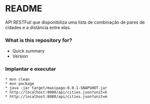 # README #

API RESTFull que disponibiliza uma lista de combinação de pares de cidades e a distância entre elas.

### What is this repository for? ###

* Quick summary
* Version

### Implantar e executar ###

```
* mvn clean
* mvn package
* java -jar target/maxipago-0.0.1-SNAPSHOT.jar
* http://localhost:8080/api/cities.json?unit=k
* http://localhost:8080/api/cities.json?unit=m
```
